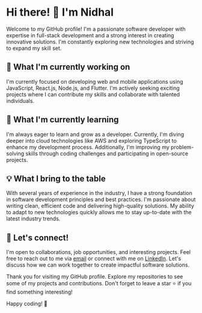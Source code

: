 # Hi there! 👋 I'm Nidhal

Welcome to my GitHub profile! I'm a passionate software developer with expertise in full-stack development and a strong interest in creating innovative solutions. I'm constantly exploring new technologies and striving to expand my skill set.

## 🔭 What I'm currently working on
I'm currently focused on developing web and mobile applications using JavaScript, React.js, Node.js, and Flutter. I'm actively seeking exciting projects where I can contribute my skills and collaborate with talented individuals.

## 🌱 What I'm currently learning
I'm always eager to learn and grow as a developer. Currently, I'm diving deeper into cloud technologies like AWS and exploring TypeScript to enhance my development process. Additionally, I'm improving my problem-solving skills through coding challenges and participating in open-source projects.

## 💡 What I bring to the table
With several years of experience in the industry, I have a strong foundation in software development principles and best practices. I'm passionate about writing clean, efficient code and delivering high-quality solutions. My ability to adapt to new technologies quickly allows me to stay up-to-date with the latest industry trends.

## 🤝 Let's connect!
I'm open to collaborations, job opportunities, and interesting projects. Feel free to reach out to me via [email](mailto:nidhal.nouma.0@gmail.com) or connect with me on [LinkedIn](https://www.linkedin.com/in/nidhal-nouma/). Let's discuss how we can work together to create impactful software solutions.

Thank you for visiting my GitHub profile. Explore my repositories to see some of my projects and contributions. Don't forget to leave a star ⭐️ if you find something interesting!

Happy coding! 🚀


